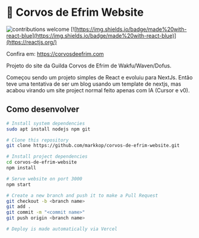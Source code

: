 # :parrot: Corvos de Efrim Website

![contributions welcome](https://img.shields.io/badge/contributions-welcome-brightgreen.svg?style=flat)
[![https://img.shields.io/badge/made%20with-react-blue](https://img.shields.io/badge/made%20with-react-blue)](https://reactjs.org/)

Confira em: https://corvosdeefrim.com

Projeto do site da Guilda Corvos de Efrim de Wakfu/Waven/Dofus.

Começou sendo um projeto simples de React e evoluiu para NextJs.
Então teve uma tentativa de ser um blog usando um template de nextjs, mas acabou virando um site project normal feito apenas com IA (Cursor e v0).

## Como desenvolver

```bash
# Install system dependencies
sudo apt install nodejs npm git

# Clone this repository
git clone https://github.com/markkop/corvos-de-efrim-website.git

# Install project dependencies
cd corvos-de-efrim-website
npm install

# Serve website on port 3000
npm start

# Create a new branch and push it to make a Pull Request
git checkout -b <branch name>
git add .
git commit -m "<commit name>"
git push origin <branch name>

# Deploy is made automatically via Vercel
```
